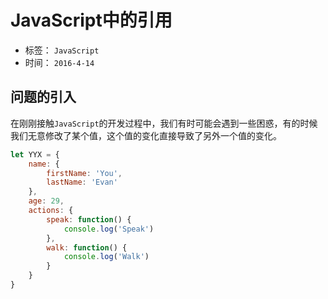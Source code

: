 # JavaScript中的引用

- 标签： `JavaScript`
- 时间： `2016-4-14`

## 问题的引入

在刚刚接触`JavaScript`的开发过程中，我们有时可能会遇到一些困惑，有的时候我们无意修改了某个值，这个值的变化直接导致了另外一个值的变化。


```js
let YYX = {
	name: {
		firstName: 'You',
		lastName: 'Evan'
	},
	age: 29,
	actions: {
		speak: function() {
			console.log('Speak')
		},
		walk: function() {
			console.log('Walk')
		}
	}
}
```

 